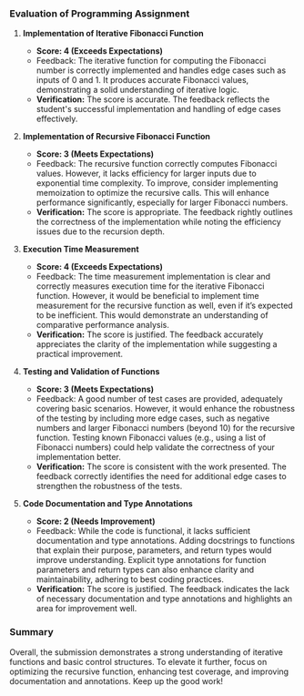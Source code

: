 ### Evaluation of Programming Assignment

1. **Implementation of Iterative Fibonacci Function**
   - **Score: 4 (Exceeds Expectations)**
   - Feedback: The iterative function for computing the Fibonacci number is correctly implemented and handles edge cases such as inputs of 0 and 1. It produces accurate Fibonacci values, demonstrating a solid understanding of iterative logic.
   - **Verification:** The score is accurate. The feedback reflects the student's successful implementation and handling of edge cases effectively.

2. **Implementation of Recursive Fibonacci Function**
   - **Score: 3 (Meets Expectations)**
   - Feedback: The recursive function correctly computes Fibonacci values. However, it lacks efficiency for larger inputs due to exponential time complexity. To improve, consider implementing memoization to optimize the recursive calls. This will enhance performance significantly, especially for larger Fibonacci numbers.
   - **Verification:** The score is appropriate. The feedback rightly outlines the correctness of the implementation while noting the efficiency issues due to the recursion depth.

3. **Execution Time Measurement**
   - **Score: 4 (Exceeds Expectations)**
   - Feedback: The time measurement implementation is clear and correctly measures execution time for the iterative Fibonacci function. However, it would be beneficial to implement time measurement for the recursive function as well, even if it’s expected to be inefficient. This would demonstrate an understanding of comparative performance analysis.
   - **Verification:** The score is justified. The feedback accurately appreciates the clarity of the implementation while suggesting a practical improvement.

4. **Testing and Validation of Functions**
   - **Score: 3 (Meets Expectations)**
   - Feedback: A good number of test cases are provided, adequately covering basic scenarios. However, it would enhance the robustness of the testing by including more edge cases, such as negative numbers and larger Fibonacci numbers (beyond 10) for the recursive function. Testing known Fibonacci values (e.g., using a list of Fibonacci numbers) could help validate the correctness of your implementation better.
   - **Verification:** The score is consistent with the work presented. The feedback correctly identifies the need for additional edge cases to strengthen the robustness of the tests.

5. **Code Documentation and Type Annotations**
   - **Score: 2 (Needs Improvement)**
   - Feedback: While the code is functional, it lacks sufficient documentation and type annotations. Adding docstrings to functions that explain their purpose, parameters, and return types would improve understanding. Explicit type annotations for function parameters and return types can also enhance clarity and maintainability, adhering to best coding practices.
   - **Verification:** The score is justified. The feedback indicates the lack of necessary documentation and type annotations and highlights an area for improvement well.

### Summary
Overall, the submission demonstrates a strong understanding of iterative functions and basic control structures. To elevate it further, focus on optimizing the recursive function, enhancing test coverage, and improving documentation and annotations. Keep up the good work!